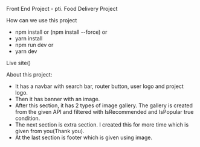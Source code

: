 Front End Project - pti. Food Delivery Project

How can we use this project
- npm install or (npm install --force)
 or
-  yarn install
- npm run dev
or
- yarn dev


Live site()


About this project:
- It has a navbar with search bar, router button, user logo and project logo.
- Then it has banner with an image.
- After this section, it has 2 types of image gallery. The gallery is created from the given API and filtered with IsRecommended and IsPopular true condition.
- The next section is extra section. I created this for more time which is given from you(Thank you).
- At the last section is footer which is given using image.
